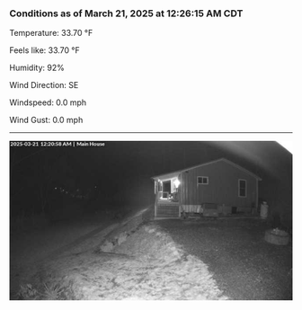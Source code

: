 ### Conditions as of March 21, 2025 at 12:26:15 AM CDT 

Temperature: 33.70 &deg;F

Feels like: 33.70 &deg;F

Humidity: 92%

Wind Direction: SE

Windspeed: 0.0 mph

Wind Gust: 0.0 mph

---

<img src="./images/latest.jpeg"/>

